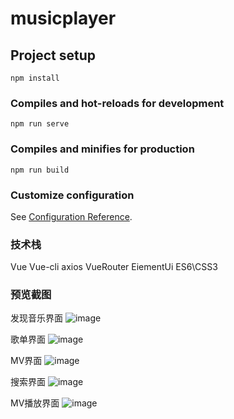 # musicplayer

## Project setup
```
npm install
```

### Compiles and hot-reloads for development
```
npm run serve
```

### Compiles and minifies for production
```
npm run build
```

### Customize configuration
See [Configuration Reference](https://cli.vuejs.org/config/).

### 技术栈
Vue
Vue-cli
axios
VueRouter
EiementUi
ES6\CSS3

### 预览截图

发现音乐界面
![image](https://user-images.githubusercontent.com/86142882/125573655-5053bdee-1a92-4187-b929-a84e0a2465af.png)

歌单界面
![image](https://user-images.githubusercontent.com/86142882/125572946-fcb8b735-00d0-4e7b-9283-79babfa4413a.png)

MV界面
![image](https://user-images.githubusercontent.com/86142882/125573682-e1bd508f-67d5-4a07-b938-b53876ddcffa.png)

搜索界面
![image](https://user-images.githubusercontent.com/86142882/125573244-92a91f57-628e-415c-9c0e-991bb26f8976.png)

MV播放界面
![image](https://user-images.githubusercontent.com/86142882/125573365-6aa7b53d-44f9-4466-a046-06e57b6d0dc4.png)

